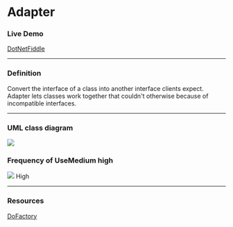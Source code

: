 # Adapter

### Live Demo

[DotNetFiddle](https://dotnetfiddle.net/4s7wS3)

----
### Definition

Convert the interface of a class into another interface clients expect. 
Adapter lets classes work together that couldn't otherwise because of incompatible interfaces.

----
### UML class diagram
![](https://www.dofactory.com/images/diagrams/net/adapter.gif)

### Frequency of UseMedium high
![](https://www.dofactory.com/images/use_medium_high.gif) High

----
### Resources

[DoFactory](https://www.dofactory.com/net/adapter-design-pattern)

